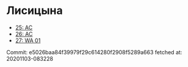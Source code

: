 # Лисицына
- [25: AC](25.md)
- [26: AC](26.md)
- [27: WA 01](27.md)

Commit: e5026baa84f39979f29c614280f2908f5289a663
 fetched at: 20201103-083228
